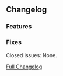 ## Changelog

### Features

### Fixes

Closed issues: None.

[Full Changelog](https://github.com/JamCoreModding/FabricTemplateMod/compare/...)
